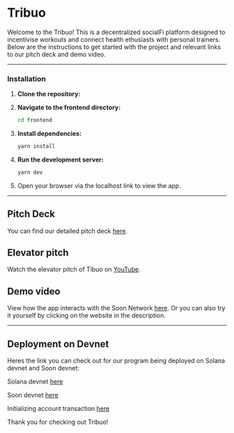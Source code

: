 # Tribuo

Welcome to the Tribuo! This is a decentralized socialFi platform designed to incentivise workouts and connect health ethusiasts with personal trainers. Below are the instructions to get started with the project and relevant links to our pitch deck and demo video.

---

### Installation

1. **Clone the repository:**

2. **Navigate to the frontend directory:**
   ```bash
   cd frontend
   ```

3. **Install dependencies:**
   ```bash
   yarn install
   ```

4. **Run the development server:**
   ```bash
   yarn dev
   ```

5. Open your browser via the localhost link to view the app.

---

## Pitch Deck

You can find our detailed pitch deck [here](https://www.canva.com/design/DAGUvpRhdiE/3QAqwDYj1EIxudRZJ1aUOA/edit?utm_content=DAGUvpRhdiE&utm_campaign=designshare&utm_medium=link2&utm_source=sharebutton).

## Elevator pitch

Watch the elevator pitch of Tibuo on [YouTube](https://youtu.be/6Xt-G_RwT2k).

## Demo video

View how the app interacts with the Soon Network [here](https://www.canva.com/design/DAGVCo-Z2y0/r4HMA-O1pjBzPGW-rCj6jA/edit?utm_content=DAGVCo-Z2y0&utm_campaign=designshare&utm_medium=link2&utm_source=sharebutton). Or you can also try it yourself by clicking on the website in the description. 

---
## Deployment on Devnet
Heres the link you can check out for our program being deployed on Solana devnet and Soon devnet:

Solana devnet [here](https://explorer.solana.com/address/5p3BC3xzdS5pabm6ZWZZg9i5PFgUPyiN4mSGcHVnHxwf?cluster=devnet)

Soon devnet [here](https://explorer.devnet.soo.network/address/5p3BC3xzdS5pabm6ZWZZg9i5PFgUPyiN4mSGcHVnHxwf?cluster=devnet)

Initializing account transaction [here](https://explorer.devnet.soo.network/tx/5QyG2ZV4YWCGS8xCbhEDL3fgSkSYUhNX4Mmd2KZPVo1BZWxjwcHYsr8HrkaWY9UEubVZGcE6Vnhqj1Yi1vbKWqhF?cluster=devnet)

Thank you for checking out Tribuo!
